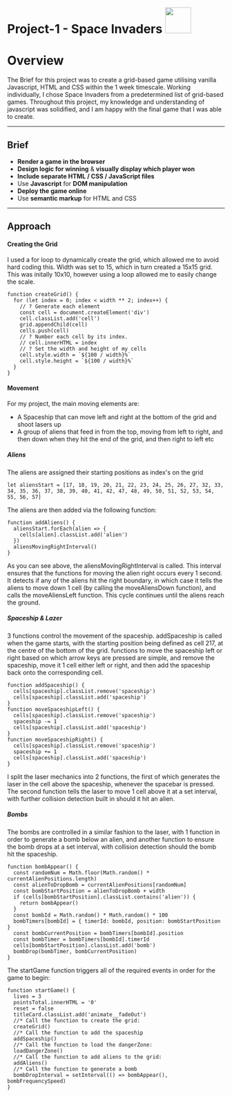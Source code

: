 # Project-1 - Space Invaders <img src='https://i.imgur.com/qk6fbSh.png' width="60"/>

<h1>Overview</h1>

The Brief for this project was to create a grid-based game utilising vanilla Javascript, HTML and CSS within the 1 week timescale. Working individually, I chose Space Invaders from a predetermined list of grid-based games. Throughout this project, my knowledge and understanding of javascript was solidified, and I am happy with the final game that I was able to create. 

-----
<h2>Brief</h2>

* **Render a game in the browser**
* **Design logic for winning** & **visually display which player won**
* **Include separate HTML / CSS / JavaScript files**
* Use **Javascript** for **DOM manipulation**
* **Deploy the game online**
* Use **semantic markup** for HTML and CSS

-----
<h2>Approach</h2>

<h4>Creating the Grid</h4>
I used a for loop to dynamically create the grid, which allowed me to avoid hard coding this. Width was set to 15, which in turn created a 15x15 grid. This was initally 10x10, however using a loop allowed me to easily change the scale. 

```
function createGrid() {
  for (let index = 0; index < width ** 2; index++) {
    // ? Generate each element
    const cell = document.createElement('div')
    cell.classList.add('cell')
    grid.appendChild(cell)
    cells.push(cell)
    // ? Number each cell by its index.
    // cell.innerHTML = index
    // ? Set the width and height of my cells
    cell.style.width = `${100 / width}%`
    cell.style.height = `${100 / width}%`
  }
}
```

<h4>Movement</h4>
For my project, the main moving elements are:

* A Spaceship that can move left and right at the bottom of the grid and shoot lasers up
* A group of aliens that feed in from the top, moving from left to right, and then down when they hit the end of the grid, and then right to left etc

<h5>Aliens</h5>
The aliens are assigned their starting positions as index's on the grid

```let aliensStart = [17, 18, 19, 20, 21, 22, 23, 24, 25, 26, 27, 32, 33, 34, 35, 36, 37, 38, 39, 40, 41, 42, 47, 48, 49, 50, 51, 52, 53, 54, 55, 56, 57]```

The aliens are then added via the following function:
```
function addAliens() {
  aliensStart.forEach(alien => {
    cells[alien].classList.add('alien')
  })
  aliensMovingRightInterval()
}
```

As you can see above, the aliensMovingRightInterval is called. This interval ensures that the functions for moving the alien right occurs every 1 second. It detects if any of the aliens hit the right boundary, in which case it tells the aliens to move down 1 cell (by calling the moveAliensDown function), and calls the moveAliensLeft function. This cycle continues until the aliens reach the ground. 

<h5>Spaceship & Lazer</h5>

3 functions control the movement of the spaceship. addSpaceship is called when the game starts, with the starting position being defined as cell 217, at the centre of the bottom of the grid. functions to move the spaceship left or right based on which arrow keys are pressed are simple, and remove the spaceship, move it 1 cell either left or right, and then add the spaceship back onto the corresponding cell. 

```
function addSpaceship() {
  cells[spaceship].classList.remove('spaceship')
  cells[spaceship].classList.add('spaceship')
}
function moveSpaceshipLeft() {
  cells[spaceship].classList.remove('spaceship')
  spaceship -= 1
  cells[spaceship].classList.add('spaceship')
}
function moveSpaceshipRight() {
  cells[spaceship].classList.remove('spaceship')
  spaceship += 1
  cells[spaceship].classList.add('spaceship')
}
```

I split the laser mechanics into 2 functions, the first of which generates the laser in the cell above the spaceship, whenever the spacebar is pressed. The second function tells the laser to move 1 cell above it at a set interval, with further collision detection built in should it hit an alien. 

<h5>Bombs</h5>

The bombs are controlled in a similar fashion to the laser, with 1 function in order to generate a bomb below an alien, and another function to ensure the bomb drops at a set interval, with collision detection should the bomb hit the spaceship. 
```
function bombAppear() {
  const randomNum = Math.floor(Math.random() * currentAlienPositions.length)
  const alienToDropBomb = currentAlienPositions[randomNum]
  const bombStartPosition = alienToDropBomb + width
  if (cells[bombStartPosition].classList.contains('alien')) {
    return bombAppear()
  }
  const bombId = Math.random() * Math.random() * 100
  bombTimers[bombId] = { timerId: bombId, position: bombStartPosition }
  const bombCurrentPosition = bombTimers[bombId].position
  const bombTimer = bombTimers[bombId].timerId
  cells[bombStartPosition].classList.add('bomb')
  bombDrop(bombTimer, bombCurrentPosition)
}
```

The startGame function triggers all of the required events in order for the game to begin:

```
function startGame() {
  lives = 3
  pointsTotal.innerHTML = '0'
  reset = false
  titleCard.classList.add('animate__fadeOut')
  //* Call the function to create the grid:
  createGrid()
  //* Call the function to add the spaceship
  addSpaceship()
  //* Call the function to load the dangerZone:
  loadDangerZone()
  //* Call the function to add aliens to the grid:
  addAliens()
  //* Call the function to generate a bomb
  bombDropInterval = setInterval(() => bombAppear(), bombFrequencySpeed)
}
```
